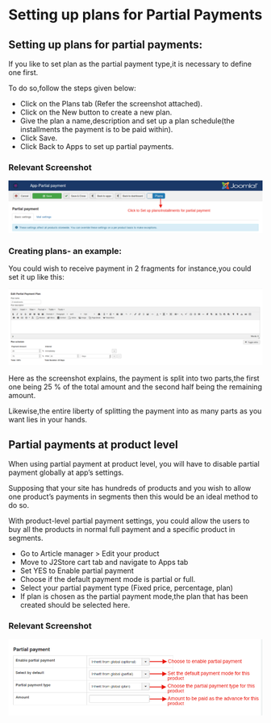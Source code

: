 # Setting up plans for Partial Payments

## Setting up plans for partial payments: <a id="setting-up-plans-for-partial-payments"></a>

If you like to set plan as the partial payment type,it is necessary to define one first.

To do so,follow the steps given below:

* Click on the Plans tab \(Refer the screenshot attached\).
* Click on the New button to create a new plan.
* Give the plan a name,description and set up a plan schedule\(the installments the payment is to be paid within\).
* Click Save.
* Click Back to Apps to set up partial payments.

### Relevant Screenshot <a id="relevant-screenshot"></a>

![partial payment plan](https://raw.githubusercontent.com/j2store/doc-images/master/partial-payments/setting-up-plans-for-partial-payments/app_partialpaymentplan.png)

### Creating plans- an example: <a id="creating-plans--an-example"></a>

You could wish to receive payment in 2 fragments for instance,you could set it up like this:

![plan setup](https://raw.githubusercontent.com/j2store/doc-images/master/partial-payments/setting-up-plans-for-partial-payments/app_partialpaymentplansetup.png)

Here as the screenshot explains, the payment is split into two parts,the first one being 25 % of the total amount and the second half being the remaining amount.

Likewise,the entire liberty of splitting the payment into as many parts as you want lies in your hands.

## Partial payments at product level <a id="partial-payments-at-product-level"></a>

When using partial payment at product level, you will have to disable partial payment globally at app’s settings.

Supposing that your site has hundreds of products and you wish to allow one product’s payments in segments then this would be an ideal method to do so.

With product-level partial payment settings, you could allow the users to buy all the products in normal full payment and a specific product in segments.

* Go to Article manager &gt; Edit your product
* Move to J2Store cart tab and navigate to Apps tab
* Set YES to Enable partial payment
* Choose if the default payment mode is partial or full.
* Select your partial payment type \(Fixed price, percentage, plan\)
* If plan is chosen as the partial payment mode,the plan that has been created should be selected here.

### Relevant Screenshot <a id="relevant-screenshot-1"></a>

![payment product](https://raw.githubusercontent.com/j2store/doc-images/master/partial-payments/setting-up-plans-for-partial-payments/app_partialpaymentproduct.png)


